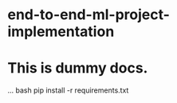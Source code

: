 # end-to-end-ml-project-implementation
# This is dummy docs.
... bash
pip install -r requirements.txt